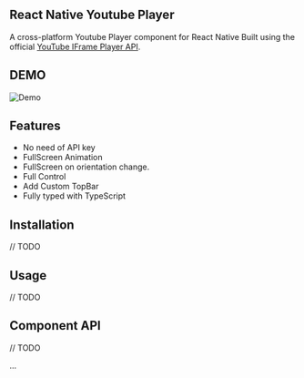 ## React Native Youtube Player

A cross-platform Youtube Player component for React Native Built using the official [YouTube IFrame Player API](https://developers.google.com/youtube/iframe_api_reference).

## DEMO

![Demo](https://raw.githubusercontent.com/barmej/react-native-youtube-player/demo.gif)

## Features

- No need of API key
- FullScreen Animation
- FullScreen on orientation change.
- Full Control
- Add Custom TopBar
- Fully typed with TypeScript

## Installation

// TODO

## Usage

// TODO

## Component API

// TODO

...
